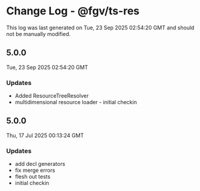 # Change Log - @fgv/ts-res

This log was last generated on Tue, 23 Sep 2025 02:54:20 GMT and should not be manually modified.

## 5.0.0
Tue, 23 Sep 2025 02:54:20 GMT

### Updates

- Added ResourceTreeResolver
- multidimensional resource loader - initial checkin

## 5.0.0
Thu, 17 Jul 2025 00:13:24 GMT

### Updates

- add decl generators
- fix merge errors
- flesh out tests
- initial checkin

